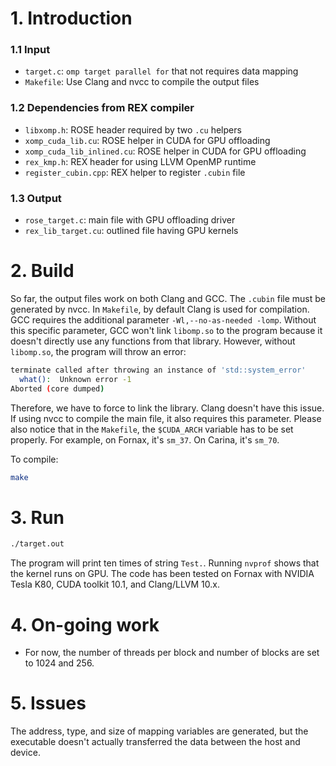# 1. Introduction

### 1.1 Input
- `target.c`: `omp target parallel for` that not requires data mapping
- `Makefile`: Use Clang and nvcc to compile the output files

### 1.2 Dependencies from REX compiler
- `libxomp.h`: ROSE header required by two `.cu` helpers
- `xomp_cuda_lib.cu`: ROSE helper in CUDA for GPU offloading
- `xomp_cuda_lib_inlined.cu`: ROSE helper in CUDA for GPU offloading
- `rex_kmp.h`: REX header for using LLVM OpenMP runtime
- `register_cubin.cpp`: REX helper to register `.cubin` file

### 1.3 Output
- `rose_target.c`: main file with GPU offloading driver
- `rex_lib_target.cu`: outlined file having GPU kernels


# 2. Build

So far, the output files work on both Clang and GCC. The `.cubin` file must be generated by nvcc.
In `Makefile`, by default Clang is used for compilation. GCC requires the additional parameter `-Wl,--no-as-needed -lomp`.
Without this specific parameter, GCC won't link `libomp.so` to the program because it doesn't directly use any functions from that library.
However, without `libomp.so`, the program will throw an error:
```bash
terminate called after throwing an instance of 'std::system_error'
  what():  Unknown error -1
Aborted (core dumped)
```
Therefore, we have to force to link the library. Clang doesn't have this issue. If using nvcc to compile the main file, it also requires this parameter.
Please also notice that in the `Makefile`, the `$CUDA_ARCH` variable has to be set properly. For example, on Fornax, it's `sm_37`. On Carina, it's `sm_70`.

To compile:
```bash
make
```


# 3. Run

```bash
./target.out
```

The program will print ten times of string `Test.`. Running `nvprof` shows that the kernel runs on GPU.
The code has been tested on Fornax with NVIDIA Tesla K80, CUDA toolkit 10.1, and Clang/LLVM 10.x.

# 4. On-going work

- For now, the number of threads per block and number of blocks are set to 1024 and 256.


# 5. Issues

The address, type, and size of mapping variables are generated, but the executable doesn't actually transferred the data between the host and device.

